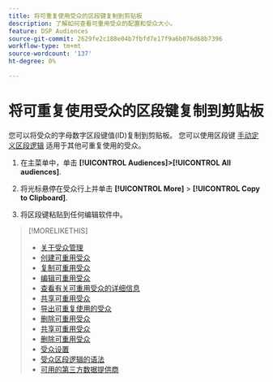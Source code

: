 ```yaml
---
title: 将可重复使用受众的区段键复制到剪贴板
description: 了解如何查看可重用受众的配置和受众大小。
feature: DSP Audiences
source-git-commit: 2629fe2c188e04b7fbfd7e17f9a6b076d68b7396
workflow-type: tm+mt
source-wordcount: '137'
ht-degree: 0%

---
```


# 将可重复使用受众的区段键复制到剪贴板

您可以将受众的字母数字区段键值(ID)复制到剪贴板。 您可以使用区段键 [手动定义区段逻辑](audience-segment-logic-syntax.md) 适用于其他可重复使用的受众。

1. 在主菜单中，单击 **[!UICONTROL Audiences]>[!UICONTROL All audiences]**.

1. 将光标悬停在受众行上并单击 **[!UICONTROL More]** > **[!UICONTROL Copy to Clipboard]**.

1. 将区段键粘贴到任何编辑软件中。

>[!MORELIKETHIS]
>
>* [关于受众管理](audience-about.md)
>* [创建可重用受众](reusable-audience-create.md)
>* [复制可重用受众](reusable-audience-duplicate.md)
>* [编辑可重用受众](reusable-audience-edit.md)
>* [查看有关可重用受众的详细信息](reusable-audience-view-details.md)
>* [共享可重用受众](reusable-audience-share.md)
>* [导出可重复使用的受众](reusable-audience-export.md)
>* [删除可重用受众](reusable-audience-delete.md)
>* [共享可重用受众](reusable-audience-share.md)
>* [删除可重用受众](reusable-audience-delete.md)
>* [受众设置](audience-settings.md)
>* [受众区段逻辑的语法](audience-segment-logic-syntax.md)
>* [可用的第三方数据提供商](third-party-data-providers.md)

